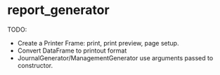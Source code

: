 # report_generator

TODO: 
 - Create a Printer Frame: print, print preview, page setup.
 - Convert DataFrame to printout format
 - JournalGenerator/ManagementGenerator use arguments passed to constructor.
